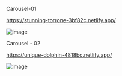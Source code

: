 Carousel-01

https://stunning-torrone-3bf82c.netlify.app/

![image](https://github.com/Deepak-197/Carousel/assets/104504771/a3fd82b5-2ab3-454d-b76e-a20e006dfe92)

Carousel - 02

https://unique-dolphin-4818bc.netlify.app/

![image](https://github.com/Deepak-197/Carousel/assets/104504771/e94e1c2e-4721-4c37-9931-d90c7bd3a6b1)
